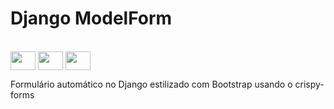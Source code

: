 # Django ModelForm

<div style="display: online_block"><br>
        <img align= "center" height="30" width="40" src="https://cdn.jsdelivr.net/gh/devicons/devicon/icons/django/django-plain.svg" />
	<img align= "center" height="30" width="40" src="https://cdn.jsdelivr.net/gh/devicons/devicon/icons/python/python-original.svg">
        <img align= "center" height="30" width="40" src="https://cdn.jsdelivr.net/gh/devicons/devicon/icons/bootstrap/bootstrap-original.svg" />          	
</div>

Formulário automático no Django estilizado com Bootstrap usando o crispy-forms
